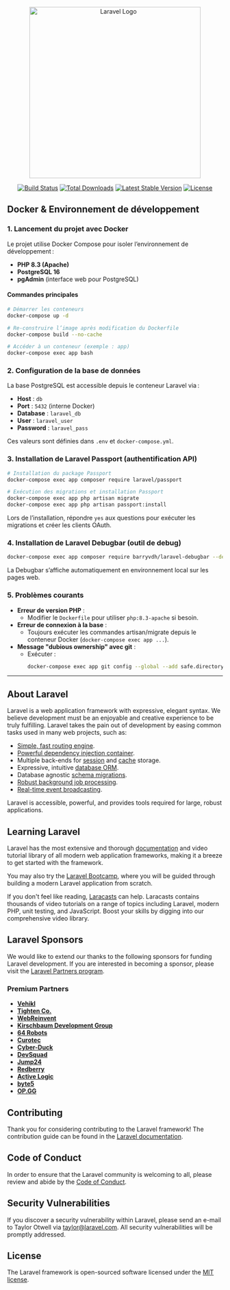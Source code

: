 <p align="center"><a href="https://laravel.com" target="_blank"><img src="https://raw.githubusercontent.com/laravel/art/master/logo-lockup/5%20SVG/2%20CMYK/1%20Full%20Color/laravel-logolockup-cmyk-red.svg" width="400" alt="Laravel Logo"></a></p>

<p align="center">
<a href="https://github.com/laravel/framework/actions"><img src="https://github.com/laravel/framework/workflows/tests/badge.svg" alt="Build Status"></a>
<a href="https://packagist.org/packages/laravel/framework"><img src="https://img.shields.io/packagist/dt/laravel/framework" alt="Total Downloads"></a>
<a href="https://packagist.org/packages/laravel/framework"><img src="https://img.shields.io/packagist/v/laravel/framework" alt="Latest Stable Version"></a>
<a href="https://packagist.org/packages/laravel/framework"><img src="https://img.shields.io/packagist/l/laravel/framework" alt="License"></a>
</p>


## Docker & Environnement de développement

### 1. Lancement du projet avec Docker

Le projet utilise Docker Compose pour isoler l’environnement de développement :

- **PHP 8.3 (Apache)**
- **PostgreSQL 16**
- **pgAdmin** (interface web pour PostgreSQL)

#### Commandes principales

```bash
# Démarrer les conteneurs
docker-compose up -d

# Re-construire l’image après modification du Dockerfile
docker-compose build --no-cache

# Accéder à un conteneur (exemple : app)
docker-compose exec app bash
```

### 2. Configuration de la base de données

La base PostgreSQL est accessible depuis le conteneur Laravel via :

- **Host** : `db`
- **Port** : `5432` (interne Docker)
- **Database** : `laravel_db`
- **User** : `laravel_user`
- **Password** : `laravel_pass`

Ces valeurs sont définies dans `.env` et `docker-compose.yml`.

### 3. Installation de Laravel Passport (authentification API)

```bash
# Installation du package Passport
docker-compose exec app composer require laravel/passport

# Exécution des migrations et installation Passport
docker-compose exec app php artisan migrate
docker-compose exec app php artisan passport:install
```
Lors de l’installation, répondre `yes` aux questions pour exécuter les migrations et créer les clients OAuth.

### 4. Installation de Laravel Debugbar (outil de debug)

```bash
docker-compose exec app composer require barryvdh/laravel-debugbar --dev
```
La Debugbar s’affiche automatiquement en environnement local sur les pages web.

### 5. Problèmes courants

- **Erreur de version PHP** :
	- Modifier le `Dockerfile` pour utiliser `php:8.3-apache` si besoin.
- **Erreur de connexion à la base** :
	- Toujours exécuter les commandes artisan/migrate depuis le conteneur Docker (`docker-compose exec app ...`).
- **Message "dubious ownership" avec git** :
	- Exécuter :
	  ```bash
	  docker-compose exec app git config --global --add safe.directory /var/www/html
	  ```

---

## About Laravel

Laravel is a web application framework with expressive, elegant syntax. We believe development must be an enjoyable and creative experience to be truly fulfilling. Laravel takes the pain out of development by easing common tasks used in many web projects, such as:

- [Simple, fast routing engine](https://laravel.com/docs/routing).
- [Powerful dependency injection container](https://laravel.com/docs/container).
- Multiple back-ends for [session](https://laravel.com/docs/session) and [cache](https://laravel.com/docs/cache) storage.
- Expressive, intuitive [database ORM](https://laravel.com/docs/eloquent).
- Database agnostic [schema migrations](https://laravel.com/docs/migrations).
- [Robust background job processing](https://laravel.com/docs/queues).
- [Real-time event broadcasting](https://laravel.com/docs/broadcasting).

Laravel is accessible, powerful, and provides tools required for large, robust applications.

## Learning Laravel

Laravel has the most extensive and thorough [documentation](https://laravel.com/docs) and video tutorial library of all modern web application frameworks, making it a breeze to get started with the framework.

You may also try the [Laravel Bootcamp](https://bootcamp.laravel.com), where you will be guided through building a modern Laravel application from scratch.

If you don't feel like reading, [Laracasts](https://laracasts.com) can help. Laracasts contains thousands of video tutorials on a range of topics including Laravel, modern PHP, unit testing, and JavaScript. Boost your skills by digging into our comprehensive video library.

## Laravel Sponsors

We would like to extend our thanks to the following sponsors for funding Laravel development. If you are interested in becoming a sponsor, please visit the [Laravel Partners program](https://partners.laravel.com).

### Premium Partners

- **[Vehikl](https://vehikl.com/)**
- **[Tighten Co.](https://tighten.co)**
- **[WebReinvent](https://webreinvent.com/)**
- **[Kirschbaum Development Group](https://kirschbaumdevelopment.com)**
- **[64 Robots](https://64robots.com)**
- **[Curotec](https://www.curotec.com/services/technologies/laravel/)**
- **[Cyber-Duck](https://cyber-duck.co.uk)**
- **[DevSquad](https://devsquad.com/hire-laravel-developers)**
- **[Jump24](https://jump24.co.uk)**
- **[Redberry](https://redberry.international/laravel/)**
- **[Active Logic](https://activelogic.com)**
- **[byte5](https://byte5.de)**
- **[OP.GG](https://op.gg)**

## Contributing

Thank you for considering contributing to the Laravel framework! The contribution guide can be found in the [Laravel documentation](https://laravel.com/docs/contributions).

## Code of Conduct

In order to ensure that the Laravel community is welcoming to all, please review and abide by the [Code of Conduct](https://laravel.com/docs/contributions#code-of-conduct).

## Security Vulnerabilities

If you discover a security vulnerability within Laravel, please send an e-mail to Taylor Otwell via [taylor@laravel.com](mailto:taylor@laravel.com). All security vulnerabilities will be promptly addressed.

## License

The Laravel framework is open-sourced software licensed under the [MIT license](https://opensource.org/licenses/MIT).
